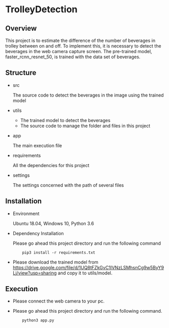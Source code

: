 # TrolleyDetection

## Overview

This project is to estimate the difference of the number of beverages in trolley between on and off. To implement this, 
it is necessary to detect the beverages in the web camera capture screen. The pre-trained model, faster_rcnn_resnet_50, 
is trained with the data set of beverages.

## Structure

- src

    The source code to detect the beverages in the image using the trained model

- utils

    * The trained model to detect the beverages
    * The source code to manage the folder and files in this project
    
- app

    The main execution file
    
- requirements

    All the dependencies for this project
    
- settings

    The settings concerned with the path of several files

## Installation

- Environment

    Ubuntu 18.04, Windows 10, Python 3.6

- Dependency Installation

    Please go ahead this project directory and run the following command
    ```
        pip3 install -r requirements.txt
    ```

- Please download the trained model from https://drive.google.com/file/d/1UQ8tFZkGvC1IVNzLSMhsnCg9w5ByY9Lj/view?usp=sharing
and copy it to utils/model.

## Execution

- Please connect the web camera to your pc.

- Please go ahead this project directory and run the following command.

    ```
        python3 app.py
    ```
